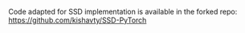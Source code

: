 Code adapted for SSD implementation is available in the forked repo: https://github.com/kishavty/SSD-PyTorch
